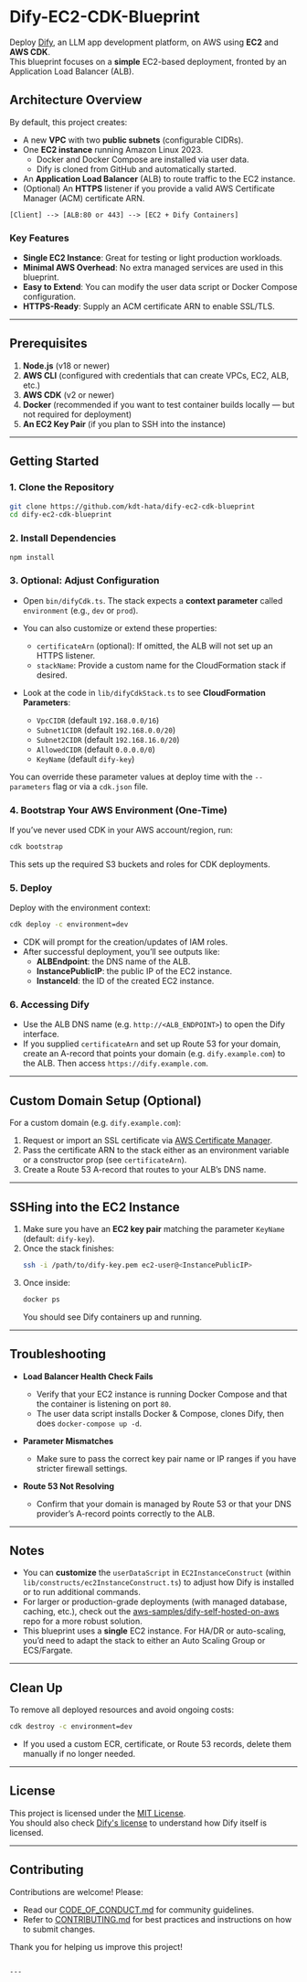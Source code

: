 # Dify-EC2-CDK-Blueprint

Deploy [Dify](https://dify.ai/), an LLM app development platform, on AWS using **EC2** and **AWS CDK**.  
This blueprint focuses on a **simple** EC2-based deployment, fronted by an Application Load Balancer (ALB).  

## Architecture Overview

By default, this project creates:
- A new **VPC** with two **public subnets** (configurable CIDRs).
- One **EC2 instance** running Amazon Linux 2023.  
  - Docker and Docker Compose are installed via user data.
  - Dify is cloned from GitHub and automatically started.
- An **Application Load Balancer** (ALB) to route traffic to the EC2 instance.
- (Optional) An **HTTPS** listener if you provide a valid AWS Certificate Manager (ACM) certificate ARN.

```
[Client] --> [ALB:80 or 443] --> [EC2 + Dify Containers]
```

### Key Features

- **Single EC2 Instance**: Great for testing or light production workloads.
- **Minimal AWS Overhead**: No extra managed services are used in this blueprint.
- **Easy to Extend**: You can modify the user data script or Docker Compose configuration.
- **HTTPS-Ready**: Supply an ACM certificate ARN to enable SSL/TLS.

---

## Prerequisites

1. **Node.js** (v18 or newer)
2. **AWS CLI** (configured with credentials that can create VPCs, EC2, ALB, etc.)
3. **AWS CDK** (v2 or newer)
4. **Docker** (recommended if you want to test container builds locally — but not required for deployment)
5. **An EC2 Key Pair** (if you plan to SSH into the instance)

---

## Getting Started

### 1. Clone the Repository

```bash
git clone https://github.com/kdt-hata/dify-ec2-cdk-blueprint
cd dify-ec2-cdk-blueprint
```

### 2. Install Dependencies

```bash
npm install
```

### 3. Optional: Adjust Configuration

- Open `bin/difyCdk.ts`. The stack expects a **context parameter** called `environment` (e.g., `dev` or `prod`).  
- You can also customize or extend these properties:
  - `certificateArn` (optional): If omitted, the ALB will not set up an HTTPS listener.
  - `stackName`: Provide a custom name for the CloudFormation stack if desired.

- Look at the code in `lib/difyCdkStack.ts` to see **CloudFormation Parameters**:
  - `VpcCIDR` (default `192.168.0.0/16`)
  - `Subnet1CIDR` (default `192.168.0.0/20`)
  - `Subnet2CIDR` (default `192.168.16.0/20`)
  - `AllowedCIDR` (default `0.0.0.0/0`)
  - `KeyName` (default `dify-key`)

You can override these parameter values at deploy time with the `--parameters` flag or via a `cdk.json` file.

### 4. Bootstrap Your AWS Environment (One-Time)

If you’ve never used CDK in your AWS account/region, run:

```bash
cdk bootstrap
```

This sets up the required S3 buckets and roles for CDK deployments.

### 5. Deploy

Deploy with the environment context:

```bash
cdk deploy -c environment=dev
```

- CDK will prompt for the creation/updates of IAM roles.  
- After successful deployment, you’ll see outputs like:
  - **ALBEndpoint**: the DNS name of the ALB.
  - **InstancePublicIP**: the public IP of the EC2 instance.
  - **InstanceId**: the ID of the created EC2 instance.

### 6. Accessing Dify

- Use the ALB DNS name (e.g. `http://<ALB_ENDPOINT>`) to open the Dify interface.  
- If you supplied `certificateArn` and set up Route 53 for your domain, create an A-record that points your domain (e.g. `dify.example.com`) to the ALB. Then access `https://dify.example.com`.

---

## Custom Domain Setup (Optional)

For a custom domain (e.g. `dify.example.com`):
1. Request or import an SSL certificate via [AWS Certificate Manager](https://docs.aws.amazon.com/acm/latest/userguide/gs.html).  
2. Pass the certificate ARN to the stack either as an environment variable or a constructor prop (see `certificateArn`).  
3. Create a Route 53 A-record that routes to your ALB’s DNS name.

---

## SSHing into the EC2 Instance

1. Make sure you have an **EC2 key pair** matching the parameter `KeyName` (default: `dify-key`).
2. Once the stack finishes:
   ```bash
   ssh -i /path/to/dify-key.pem ec2-user@<InstancePublicIP>
   ```
3. Once inside:
   ```bash
   docker ps
   ```
   You should see Dify containers up and running.

---

## Troubleshooting

- **Load Balancer Health Check Fails**  
  - Verify that your EC2 instance is running Docker Compose and that the container is listening on port `80`.  
  - The user data script installs Docker & Compose, clones Dify, then does `docker-compose up -d`.

- **Parameter Mismatches**  
  - Make sure to pass the correct key pair name or IP ranges if you have stricter firewall settings.

- **Route 53 Not Resolving**  
  - Confirm that your domain is managed by Route 53 or that your DNS provider’s A-record points correctly to the ALB.

---

## Notes

- You can **customize** the `userDataScript` in `EC2InstanceConstruct` (within `lib/constructs/ec2InstanceConstruct.ts`) to adjust how Dify is installed or to run additional commands.
- For larger or production-grade deployments (with managed database, caching, etc.), check out the [aws-samples/dify-self-hosted-on-aws](https://github.com/aws-samples/dify-self-hosted-on-aws) repo for a more robust solution.
- This blueprint uses a **single** EC2 instance. For HA/DR or auto-scaling, you’d need to adapt the stack to either an Auto Scaling Group or ECS/Fargate.

---

## Clean Up

To remove all deployed resources and avoid ongoing costs:

```bash
cdk destroy -c environment=dev
```

- If you used a custom ECR, certificate, or Route 53 records, delete them manually if no longer needed.

---

## License

This project is licensed under the [MIT License](./LICENSE).  
You should also check [Dify's license](https://github.com/langgenius/dify/blob/main/LICENSE) to understand how Dify itself is licensed.

---

## Contributing

Contributions are welcome! Please:
- Read our [CODE_OF_CONDUCT.md](./CODE_OF_CONDUCT.md) for community guidelines.
- Refer to [CONTRIBUTING.md](./CONTRIBUTING.md) for best practices and instructions on how to submit changes.

Thank you for helping us improve this project!
```

---


